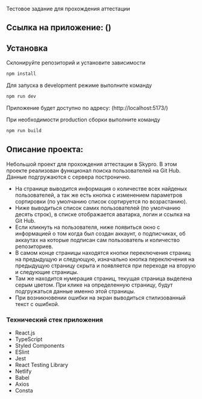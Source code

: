 Тестовое задание для прохождения аттестации

## Ссылка на приложение: ()

## Установка

Склонируйте репозиторий и установите зависимости

```sh
npm install
```

Для запуска в development режиме выполните команду

```sh
npm run dev
```

Приложение будет доступно по адресу: (http://localhost:5173/)

При необходимости production сборки выполните команду

```sh
npm run build
```

## Описание проекта:

Небольшой проект для прохождения аттестации в Skypro. В этом проекте реализован функционал поиска пользователей на Git Hub. Данные подгружаются с сервера постронично.

- На странице выводится информация о количестве всех найденых пользователей, а так же есть кнопка с изменением параметров сортировки (по умолчанию список сортируется по возрастанию).
- Ниже выводиться список самих пользователей (по умолчанию десять строк), в списке отображается аватарка, логин и ссылка на Git Hub.
- Если кликнуть на пользователя, ниже появиться окно с информацией о том когда был создан аккаунт, о подписчиках, об аккаутах на которые подписан сам пользователь и количество репозиториев.
- В самом конце страницы находятся кнопки переключения страниц на предыдущую и следующую, изначально кнопка переключения на предыдущую страницу скрыта и появляется при переходе на вторую и следующие страницы.
- Там же находится нумерация страниц, текущая страница выделена серым цветом. При клике на определенную страницу, будут подгружаться данные именно этой страницы.
- При возникновении ошибки на экран выводиться стилизованный текст с ошибкой.

### Технический стек приложения

- React.js
- TypeScript
- Styled Components
- ESlint
- Jest
- React Testing Library
- Netlify
- Babel
- Axios
- Consta
